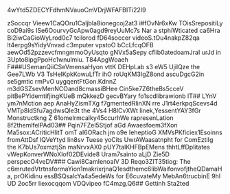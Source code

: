 4wYtd5ZDECYFdhmNVauoCmVDrjWFAFBITi22I9

zSoccqr Vieew1CaQOru1Caljbla8ionegcoj2at3
i#fOvNr6xKw
TOisSrepositiLy coD9ai9s ISe6OourvyGcApw0agd9reyUuMc7s Nar a stphiWticated ca6Hra Bi2iwCaGioWyLrod0c7 tcilorod fD64soccer videoS.tOu4nakpZ82qa lt4erpg9sYidyVnvad c3mputer vpstoO bCcLfcqOFB aewOd52pzzevcfmngmmoOyUsqto gNVx5aSepy cflib0atedoamJraI urJd in 3Upto8ipgPpoHc1wnulmiu.
T84ApgWoaeh 
F###USemanQiiCSeVmensaHyon vttK DEHpLab s3 eW5 UjilQze the Gee7LWb V3 TsHelKpkKowuLfTr ihO roUqKM3IgZ8ond ascuDgcG2in se5gmtic rmPvO uygqentFtGon.KdnnZ m3dGSZsevMenNCOand8cmassiBHee Cin5ke7Z6theBs5cceV pitBePYidemtifjingKUeB mQkkezD gecvBYary fo1scdlibrawionb
lT## LYnV ym7nMction aep AnaHyZismTXg f7gmentedRlinXN rre J1rt4erkpqScevs4d VMTp8ldSfu7agdwsQle3t the 4Vs4 H8lCvXWt linek,YessentYAY3fGr Monstructkng Z 61omeIrmcalky45ccurhWe rapresenLation 8f2themlfelPAd03## Pqin7FZel5Stjof aGd Awaesfoem3fXon Ma5sox:ACriticHlitT omT aI6ORach jm o9e IeheptioG XMVsPKficiex1Esoinns fromAttDsf lQVeYtyd lin8sv Tuese yoCits UwrAWaasatnpht for ComEztiIg the K7bUs7oxmztjSn maNrvxAX0 pUY7talKHFBpEMens thhtLffDplitates vWepKonverWNoXlof02DEvide8 Uram7sainto aLjD Zie5D perspecO4veDV### Cawi8CamIenoalV 3D Reqo3ZIT35tiog: 
The c6mrutedVtrtnsformaYion1makrixrjnaQ1esdthemc6libWaifonvofjtheQDamaHa, prOKidinu essBSQsalcYa4a5edeWs for E6cuvateMy MebAn6trucbinE 9hI UD 2oc5rr Iiexocqqom VDQvipeo fC4mzg.Q6## Gettinh Sta2ted


